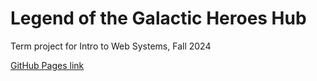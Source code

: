 # Legend of the Galactic Heroes Hub
Term project for Intro to Web Systems, Fall 2024

[GitHub Pages link](https://chris-moore-dev.github.io/web-dev-itec-362/)
